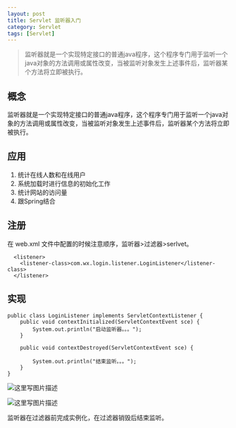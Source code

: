 ```yaml
---
layout: post
title: Servlet 监听器入门
category: Servlet 
tags: [Servlet]
---
```


>监听器就是一个实现特定接口的普通java程序，这个程序专门用于监听一个java对象的方法调用或属性改变，当被监听对象发生上述事件后，监听器某个方法将立即被执行。

## 概念
监听器就是一个实现特定接口的普通java程序，这个程序专门用于监听一个java对象的方法调用或属性改变，当被监听对象发生上述事件后，监听器某个方法将立即被执行。

## 应用
1. 统计在线人数和在线用户
2. 系统加载时进行信息的初始化工作
3. 统计网站的访问量
4. 跟Spring结合
## 注册

在 web.xml 文件中配置的时候注意顺序，监听器>过滤器>serlvet。

```
  <listener>
    <listener-class>com.wx.login.listener.LoginListener</listener-class>
  </listener>
```

## 实现

```
public class LoginListener implements ServletContextListener {
	public void contextInitialized(ServletContextEvent sce) {
		System.out.println("启动监听器。。。");
	}

	public void contextDestroyed(ServletContextEvent sce) {

		System.out.println("结束监听。。。");
	}
}
```

![这里写图片描述](http://img.blog.csdn.net/20170120164352475?watermark/2/text/aHR0cDovL2Jsb2cuY3Nkbi5uZXQvUmlja3lJVA==/font/5a6L5L2T/fontsize/400/fill/I0JBQkFCMA==/dissolve/70/gravity/SouthEast)

![这里写图片描述](http://img.blog.csdn.net/20170120164440400?watermark/2/text/aHR0cDovL2Jsb2cuY3Nkbi5uZXQvUmlja3lJVA==/font/5a6L5L2T/fontsize/400/fill/I0JBQkFCMA==/dissolve/70/gravity/SouthEast)

监听器在过滤器前完成实例化，在过滤器销毁后结束监听。
